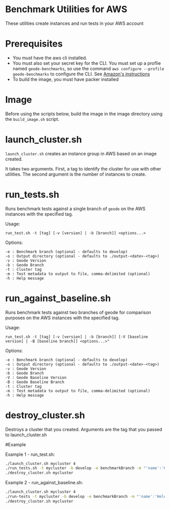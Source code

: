 # Benchmark Utilities for AWS

These utilities create instances and run tests in your AWS account

# Prerequisites
* You must have the aws cli installed.
* You must also set your secret key for the CLI. You must set up a proflie named `geode-benchmarks`, so use the command `aws configure --profile geode-benchmarks` to configure the CLI. See [Amazon's instructions](https://docs.aws.amazon.com/cli/latest/userguide/cli-chap-configure.html)
* To build the image, you must have packer installed

# Image

Before using the scripts below, build the image in the image directory using the `build_image.sh` script.

# launch_cluster.sh
`launch_cluster.sh` creates an instance group in AWS based on an image created.

It takes two arguments. First, a tag to identify the cluster for use with other utilities. The
second argument is the number of instances to create. 

# run_tests.sh
Runs benchmark tests against a single branch of `geode` on the AWS instances with the specified tag.

Usage: 

    run_test.sh -t [tag] [-v [version] | -b [branch]] <options...>

Options:
    
    -e : Benchmark branch (optional - defaults to develop)
    -o : Output directory (optional - defaults to ./output-<date>-<tag>)
    -v : Geode Version
    -b : Geode Branch
    -t : Cluster tag
    -m : Test metadata to output to file, comma-delimited (optional)
    -h : Help message

# run_against_baseline.sh
Runs benchmark tests against two branches of geode for comparison purposes on the AWS instances with
the specified tag.

Usage: 
    
    run_test.sh -t [tag] [-v [version] | -b [branch]] [-V [baseline version] | -B [baseline branch]] <options...>"

Options:
            
    -e : Benchmark branch (optional - defaults to develop)
    -o : Output directory (optional - defaults to ./output-<date>-<tag>)
    -v : Geode Version
    -b : Geode Branch
    -V : Geode Baseline Version
    -B : Geode Baseline Branch
    -t : Cluster tag
    -m : Test metadata to output to file, comma-delimited (optional)
    -h : Help message


# destroy_cluster.sh
Destroys a cluster that you created. Arguments are the tag that you passed to launch_cluster.sh

#Example

Example 1 - run_test.sh:
```bash
./launch_cluster.sh mycluster 4
./run_tests.sh -t mycluster -b develop -e benchmarkBranch -m "'name':'HelenaTestingCPUs','CPU':'256','geodeBranch':'CPUTest'"
./destroy_cluster.sh mycluster
```

Example 2 - run_against_baseline.sh:
```bash
./launch_cluster.sh mycluster 4
./run-tests -t mycluster -b develop -e benchmarkBranch -m "'name':'HelenaTestingCPUs','CPU':'256','geodeBranch':'CPUTest'"
./destroy_cluster.sh mycluster
```